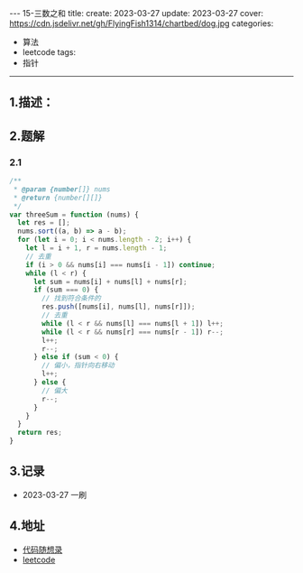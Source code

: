 --- 15-三数之和
title:
create: 2023-03-27
update: 2023-03-27
cover: https://cdn.jsdelivr.net/gh/FlyingFish1314/chartbed/dog.jpg
categories:
  - 算法
  - leetcode
tags:
  - 指针
---

## 1.描述：

## 2.题解
### 2.1
```JavaScript
/**
 * @param {number[]} nums
 * @return {number[][]}
 */
var threeSum = function (nums) {
  let res = [];
  nums.sort((a, b) => a - b);
  for (let i = 0; i < nums.length - 2; i++) {
    let l = i + 1, r = nums.length - 1;
    // 去重
    if (i > 0 && nums[i] === nums[i - 1]) continue;
    while (l < r) {
      let sum = nums[i] + nums[l] + nums[r];
      if (sum === 0) {
        // 找到符合条件的
        res.push([nums[i], nums[l], nums[r]]);
        // 去重
        while (l < r && nums[l] === nums[l + 1]) l++;
        while (l < r && nums[r] === nums[r - 1]) r--;
        l++;
        r--;
      } else if (sum < 0) {
        // 偏小，指针向右移动
        l++;
      } else {
        // 偏大
        r--;
      }
    }
  }
  return res;
}
```

## 3.记录
+ 2023-03-27  一刷

## 4.地址
+ [代码随想录](https://www.programmercarl.com/0015.%E4%B8%89%E6%95%B0%E4%B9%8B%E5%92%8C.html#%E5%85%B6%E4%BB%96%E8%AF%AD%E8%A8%80%E7%89%88%E6%9C%AC)
+ [leetcode](https://leetcode.cn/problems/3sum/submissions/)
